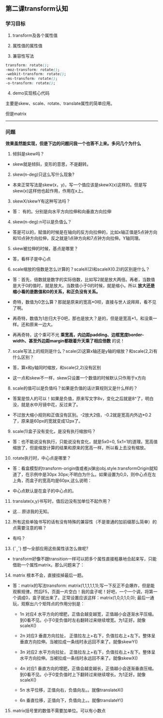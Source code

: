 ## 第二课transform认知
### 学习目标

1. transform及各个属性值

2. 属性值的属性值

3. 兼容性写法
```css
transform: rotate();
-moz-transform: rotate();
-webkit-transform: rotate();
-ms-transform: rotate();
-o-transform: rotate();
```

4. demo实现核心代码

主要是skew、scale、rotate、translate属性的简单应用。

但是matrix

---
### 问题
**效果虽然能实现，但是下边的问题问我一个也答不上来。多问几个为什么**

1. 倾斜是skew吗？

  * skew就是倾斜，变形的意思，不是翻转。

2. skew(n-deg)只这么写什么现象?

  * 本来正常写法是skew(x，y)，写一个值应该是skewX(x)这样的。但是写skew(x)这样他也起作用，作用在x上。

3. skewX/skewY有这种写法吗？

  * 答： 有的。分别是向水平方向拉伸和向垂直方向拉伸

4. skew(n-deg):n可以是负值么？ 

  * 答是可以的，赋值的时候是在轴向的反方向拉伸的，比如x轴正值是5点钟方向和10点钟方向拉伸，反之就是1点钟方向和7点钟方向拉伸。Y轴同理。

5. skew被拉伸的时候，基点是哪里？

  * 答，看样子是中心点

6. scale缩放的倍数是怎么计算的？scaleX(2)和scaleX(0.2)的区别是什么？

  * 答：首先，倍数就是数字的实际倍数，比如写2就是放大两倍。再者，当数值是大于0的值时，就是放大。当数值小于0的时候，就是缩小。所以 **放大还是缩小看的是数值和0的关系，和正负没有关系。**

  * 奇特，数值为0怎么算？那就是原来的宽高*0呗，直接与世人说拜拜，看不见了啊。

  * 再奇特，数值为1总归大于0吧，那也是放大？是的，但是是宽高*1，和没乘一样。还和原来一边大。

  * 再再奇特，这个乘可不光 **乘宽高，内边距padding、边框宽度border-width、甚至外边距margin都跟着升天乘了相应倍数** 的说！

7. scale写法上的规则是什么？scale(2)这算x轴还是y轴的缩放？和scale(2,2)有什么区别？

  * 答，算x和y轴同时缩放，和scale(2,2)没有区别
  
  * 这一点和skew不一样，skew只设置一个数值的时候默认只作用于x方向

8. scale的值可以是负值吗？如果是负值的话计算规则又是什么样的？

  * 答案是惊人的可以！如果是负值，原来写文字8v，变化之后就是8^了，明白没，就是水中月镜中花，反过来了。

  * 不过放大缩小规则和正值没有区别。-2放大2倍，-0.2就是宽高内外边*0.2了，原来是60px的宽就变成12px了。

9. scale(1)盒子没有变化，是没有执行缩放吗？

  * 答：也不能说没有执行，只能说没有变化，就是5x0=0, 5x1=1的道理。宽高值缩放了，但是缩放计算的结果和原来的宽高一样，所以看上去没有缩放。

10. rotate执行时，中心点是哪里？

  * 答：看盒模型的transform-origin值或者js弹出obj.style.transformOrigin就知道了，在示例中是30px 30px;不明白为什么。如果设置为0,0，则中心点在左上角，而盒子的宽高均是60px,这么说明：

  * 中心点默认是在盒子的中心点的。

11. translate(x,y)书写时，值后边没有加单位不起作用？

  * 这... 原谅我的无知。

12. 所有这些单独书写的话有没有特殊的兼容性（不是普通的加前缀那么简单）的点需要注意的嘛？

  * 有吗？

13. (ˇˍˇ) 想～全部应用这些属性该怎么做呢?

  * transform好像不跟transition一样可以把多个属性直接粗暴地合起来写，只能借助一个属性matrix。那么问题来了：

14. matrix 根本不会，直接挂掉最后一题。

  * 答：matrix的写法transform: matrix(1,1,1,1,1,1);写一下反正不会爆炸，但是能观察规律。然后F5，页面一片空白！我的盒子呢！好吧，一个一个调，将第一个调成0，盒子就出来了。正常设置应该这样：matrix(1,0,0,1,0,0); 最后一通玩，观察出六个矩阵点的作用分别是：

    + 1n 对应4 水平方向的增肥，正值会越变越宽，正值越小会逐渐水平压缩。到0看不见。小于0变负值时左右翻转过来继续增宽。为1正好。就像scaleX()

    + 2n 对应3 垂直方向拉扯， 正值拉左上+右下，负值拉右上+左下。整体呈垂直方向拉伸。当被拉成一条线时永远回不来了。就像skewY()

    + 3n 对应2 水平方向拉扯， 正值拉左上+右下，负值拉右上+左下。整体呈水平方向拉伸。当被拉成一条线时永远回不来了。就像skewX()

    + 4n 对应1 垂直方向的增肥，正值会越变越长，正值越小会逐渐垂直压缩。到0看不见。小于0变负值时上下翻转过来继续增长。为1正好。就像scaleX()
    
    + 5n 水平位移，正值向右，负值向左。。就像translateX()

    + 6n 垂直位移，正值向下，负值向上。。就像translateY()

15. matrix括号里的数值不需要加单位。可以有小数点